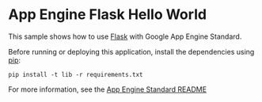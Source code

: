# App Engine Flask Hello World

This sample shows how to use [Flask](http://flask.pocoo.org/) with Google App
Engine Standard.

Before running or deploying this application, install the dependencies using
[pip](http://pip.readthedocs.io/en/stable/):

    pip install -t lib -r requirements.txt

For more information, see the [App Engine Standard README](../../README.md)
